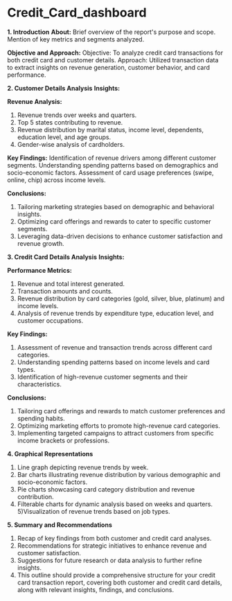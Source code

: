 # Credit_Card_dashboard
**1. Introduction**
**About:**
Brief overview of the report's purpose and scope.
Mention of key metrics and segments analyzed.

**Objective and Approach:**
Objective: To analyze credit card transactions for both credit card and customer details.
Approach: Utilized transaction data to extract insights on revenue generation, customer behavior, and card performance.


**2. Customer Details Analysis**
**Insights:**

**Revenue Analysis:**
1) Revenue trends over weeks and quarters.
2) Top 5 states contributing to revenue.
3) Revenue distribution by marital status, income level, dependents, education level, and age groups.
4) Gender-wise analysis of cardholders.
   
**Key Findings:**
Identification of revenue drivers among different customer segments.
Understanding spending patterns based on demographics and socio-economic factors.
Assessment of card usage preferences (swipe, online, chip) across income levels.

**Conclusions:**
1) Tailoring marketing strategies based on demographic and behavioral insights.
2) Optimizing card offerings and rewards to cater to specific customer segments.
3) Leveraging data-driven decisions to enhance customer satisfaction and revenue growth.


**3. Credit Card Details Analysis**
**Insights:**

**Performance Metrics:**
1) Revenue and total interest generated.
2) Transaction amounts and counts.
3) Revenue distribution by card categories (gold, silver, blue, platinum) and income levels.
4) Analysis of revenue trends by expenditure type, education level, and customer occupations.

**Key Findings:**
1) Assessment of revenue and transaction trends across different card categories.
2) Understanding spending patterns based on income levels and card types.
3) Identification of high-revenue customer segments and their characteristics.

**Conclusions:**
1) Tailoring card offerings and rewards to match customer preferences and spending habits.
2) Optimizing marketing efforts to promote high-revenue card categories.
3) Implementing targeted campaigns to attract customers from specific income brackets or professions.


**4. Graphical Representations**
1) Line graph depicting revenue trends by week.
2) Bar charts illustrating revenue distribution by various demographic and socio-economic factors.
3) Pie charts showcasing card category distribution and revenue contribution.
4) Filterable charts for dynamic analysis based on weeks and quarters.
5)Visualization of revenue trends based on job types.


**5. Summary and Recommendations**
1) Recap of key findings from both customer and credit card analyses.
2) Recommendations for strategic initiatives to enhance revenue and customer satisfaction.
3) Suggestions for future research or data analysis to further refine insights.
4) This outline should provide a comprehensive structure for your credit card transaction report, covering both customer and credit card details, along with relevant insights, findings, and conclusions.
